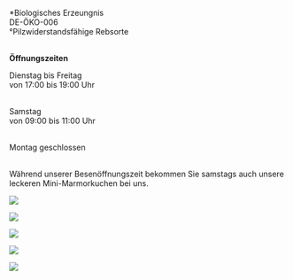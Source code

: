 \*Biologisches Erzeungnis\
DE-ÖKO-006\
°Pilzwiderstandsfähige Rebsorte
<br><br>

**Öffnungszeiten**

Dienstag bis Freitag\
von 17:00 bis 19:00 Uhr\
<br>

Samstag\
von 09:00 bis 11:00 Uhr\
<br>

Montag geschlossen\
<br>

Während unserer Besenöffnungszeit bekommen Sie samstags auch unsere leckeren Mini-Marmorkuchen bei uns.



![](/assets/img/hoflaedle-01.jpg)

![](/assets/img/hoflaedle-02.jpg)

![](/assets/img/hoflaedle-03.jpg)

![](/assets/img/hoflaedle-04.jpg)

![](/assets/img/hoflaedle-05.jpg)
